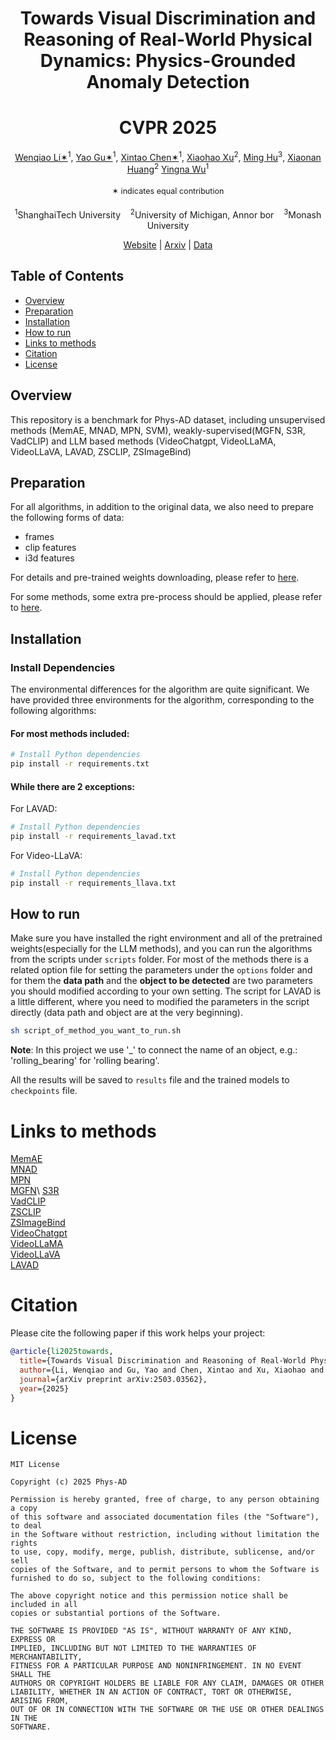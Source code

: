 <div align="center">

# Towards Visual Discrimination and Reasoning of Real-World Physical Dynamics: Physics-Grounded Anomaly Detection
# CVPR 2025

<div align="center" margin-bottom="6em">
    <span class="author-block">
        <a href="" target="_blank">Wenqiao Li✶</a><sup>1</sup>,</span>
    <span class="author-block">
        <a href="" target="_blank">Yao Gu✶</a><sup>1</sup>,</span>
    <span class="author-block">
        <a href="" target="_blank">Xintao Chen✶</a><sup>1</sup>,</span>
    <span class="author-block">
        <a href="https://scholar.google.com/citations?hl=en&user=3Ifn2DoAAAAJ&view_op=list_works&sortby=pubdate" target="_blank">Xiaohao Xu</a><sup>2</sup>,</span>
    <span class="author-block">
        <a href="" target="_blank">Ming Hu</a><sup>3</sup>,</span>
    <span class="author-block">
        <a href="https://robotics.umich.edu/people/faculty/xiaonan-sean-huang/" target="_blank">Xiaonan Huang</a><sup>2</sup></span>
     <span class="author-block">
        <a href="" target="_blank">Yingna Wu</a><sup>1</sup></span>
    <br>
    <p style="font-size: 0.9em; padding: 0.5em 0;">✶ indicates equal contribution</p>
    <span class="author-block">
        <sup>1</sup>ShanghaiTech University &nbsp&nbsp 
        <sup>2</sup>University of Michigan, Annor bor &nbsp&nbsp 
        <sup>3</sup>Monash University
    </span>

[Website]() | [Arxiv]() | [Data]()
</div>
</div>


## Table of Contents

- [Overview](#overview)
- [Preparation](#Preparation)
- [Installation](#installation)
- [How to run](#how-to-run)
- [Links to methods](#links-to-methods)
- [Citation](#citation)
- [License](#license)

## Overview

This repository is a benchmark for Phys-AD dataset, including unsupervised methods (MemAE, MNAD, MPN, SVM),  weakly-supervised(MGFN, S3R, VadCLIP) and LLM based methods (VideoChatgpt, VideoLLaMA, VideoLLaVA, LAVAD, ZSCLIP, ZSImageBind)


## Preparation

For all algorithms, in addition to the original data, we also need to prepare the following forms of data:
- frames
- clip features
- i3d features
 
For details and pre-trained weights downloading, please refer to [here](./dataset/Readme.md).

For some methods, some extra pre-process should be applied, please refer to [here](./src/Readme.md).

## Installation

### Install Dependencies

The environmental differences for the algorithm are quite significant. We have provided three environments for the algorithm, corresponding to the following algorithms:



#### For most methods included:
```bash
# Install Python dependencies
pip install -r requirements.txt
```
#### While there are 2 exceptions:  
For LAVAD:
```bash
# Install Python dependencies
pip install -r requirements_lavad.txt
```

For Video-LLaVA:
```bash
# Install Python dependencies
pip install -r requirements_llava.txt
```


## How to run
Make sure you have installed the right environment and all of the pretrained weights(especially for the LLM methods), and you can run the algorithms from the scripts under ```scripts``` folder.
For most of the methods there is a related option file for setting the parameters under the ```options``` folder and for them the **data path** and the **object to be detected** are two parameters you should modified according to your own setting. The script for LAVAD is a little different, where you need to modified the parameters in the script directly (data path and object are at the very beginning).

```bash
sh script_of_method_you_want_to_run.sh
```

**Note**: In this project we use '_' to connect the name of an object, e.g.: 'rolling_bearing' for 'rolling bearing'.

All the results will be saved to ```results``` file and the trained models to ```checkpoints``` file.


# Links to methods

[MemAE](https://github.com/donggong1/memae-anomaly-detection)\
[MNAD](https://github.com/cvlab-yonsei/MNAD)\
[MPN](https://github.com/ktr-hubrt/MPN)\
[MGFN](https://github.com/carolchenyx/MGFN.)\
[S3R](https://github.com/louisYen/S3R)\
[VadCLIP](https://github.com/nwpu-zxr/VadCLIP)\
[ZSCLIP](https://github.com/openai/CLIP)\
[ZSImageBind](https://github.com/facebookresearch/ImageBind)\
[VideoChatgpt](https://github.com/OpenGVLab/Ask-Anything)\
[VideoLLaMA](https://github.com/DAMO-NLP-SG/VideoLLaMA2)\
[VideoLLaVA](https://github.com/PKU-YuanGroup/Video-LLaVA)\
[LAVAD](https://github.com/lucazanella/lavad)


# Citation
Please cite the following paper if this work helps your project:
```bibtex
@article{li2025towards,
  title={Towards Visual Discrimination and Reasoning of Real-World Physical Dynamics: Physics-Grounded Anomaly Detection},
  author={Li, Wenqiao and Gu, Yao and Chen, Xintao and Xu, Xiaohao and Hu, Ming and Huang, Xiaonan and Wu, Yingna},
  journal={arXiv preprint arXiv:2503.03562},
  year={2025}
}
```
# License
```
MIT License

Copyright (c) 2025 Phys-AD

Permission is hereby granted, free of charge, to any person obtaining a copy
of this software and associated documentation files (the "Software"), to deal
in the Software without restriction, including without limitation the rights
to use, copy, modify, merge, publish, distribute, sublicense, and/or sell
copies of the Software, and to permit persons to whom the Software is
furnished to do so, subject to the following conditions:

The above copyright notice and this permission notice shall be included in all
copies or substantial portions of the Software.

THE SOFTWARE IS PROVIDED "AS IS", WITHOUT WARRANTY OF ANY KIND, EXPRESS OR
IMPLIED, INCLUDING BUT NOT LIMITED TO THE WARRANTIES OF MERCHANTABILITY,
FITNESS FOR A PARTICULAR PURPOSE AND NONINFRINGEMENT. IN NO EVENT SHALL THE
AUTHORS OR COPYRIGHT HOLDERS BE LIABLE FOR ANY CLAIM, DAMAGES OR OTHER
LIABILITY, WHETHER IN AN ACTION OF CONTRACT, TORT OR OTHERWISE, ARISING FROM,
OUT OF OR IN CONNECTION WITH THE SOFTWARE OR THE USE OR OTHER DEALINGS IN THE
SOFTWARE.
```

